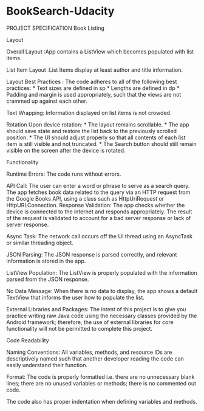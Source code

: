 # BookSearch-Udacity

PROJECT SPECIFICATION
Book Listing

Layout

Overall Layout :App contains a ListView which becomes populated with list items.

List Item Layout :List Items display at least author and title information.

Layout Best Practices : The code adheres to all of the following best practices:
                        * Text sizes are defined in sp
                        * Lengths are defined in dp
                        * Padding and margin is used appropriately, such that the views are not crammed up against each other.

Text Wrapping: Information displayed on list items is not crowded.

Rotation Upon device rotation:  * The layout remains scrollable.
                                * The app should save state and restore the list back to the previously scrolled position.
                                * The UI should adjust properly so that all contents of each list item is still visible and not truncated.
                                * The Search button should still remain visible on the screen after the device is rotated.

Functionality

Runtime Errors: The code runs without errors.

API Call: The user can enter a word or phrase to serve as a search query. The app fetches book data related to the query via an HTTP request from the Google Books API, using a class such as HttpUriRequest or HttpURLConnection.
Response Validation: The app checks whether the device is connected to the internet and responds appropriately. The result of the request is validated to account for a bad server response or lack of server response.

Async Task: The network call occurs off the UI thread using an AsyncTask or similar threading object.

JSON Parsing: The JSON response is parsed correctly, and relevant information is stored in the app.

ListView Population: The ListView is properly populated with the information parsed from the JSON response.

No Data Message: When there is no data to display, the app shows a default TextView that informs the user how to populate the list.

External Libraries and Packages: The intent of this project is to give you practice writing raw Java code using the necessary classes provided by the Android framework; therefore, the use of external libraries for core functionality will not be permitted to complete this project.

Code Readability

Naming Conventions: All variables, methods, and resource IDs are descriptively named such that another developer reading the code can easily understand their function.

Format: The code is properly formatted i.e. there are no unnecessary blank lines; there are no unused variables or methods; there is no commented out code.

The code also has proper indentation when defining variables and methods.
